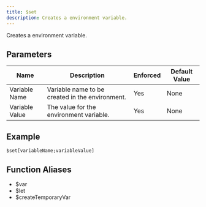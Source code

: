 ```yaml
---
title: $set
description: Creates a environment variable.
---
```


Creates a environment variable.
## Parameters
|      Name      |                   Description                   | Enforced | Default Value |
|----------------|-------------------------------------------------|----------|---------------|
| Variable Name  | Variable name to be created in the environment. | Yes      | None          |
| Variable Value | The value for the environment variable.         | Yes      | None          |
## Example
```
$set[variableName;variableValue]
```
## Function Aliases
- $var
- $let
- $createTemporaryVar